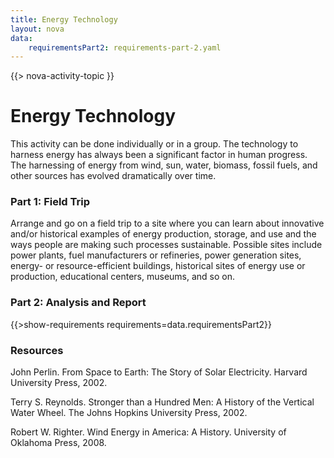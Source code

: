 ```yaml
---
title: Energy Technology
layout: nova
data:
    requirementsPart2: requirements-part-2.yaml
---
```


{{> nova-activity-topic }}

# Energy Technology

This activity can be done individually or in a group. The technology to harness energy has always been a significant factor in human progress. The harnessing of energy from wind, sun, water, biomass, fossil fuels, and other sources has evolved dramatically over time.

### Part 1: Field Trip

Arrange and go on a field trip to a site where you can learn about innovative and/or historical examples of energy production, storage, and use and the ways people are making such processes sustainable. Possible sites include power plants, fuel manufacturers or refineries, power generation sites, energy- or resource-efficient buildings, historical sites of energy use or production, educational centers, museums, and so on.

### Part 2: Analysis and Report

{{>show-requirements requirements=data.requirementsPart2}}

### Resources

John Perlin. From Space to Earth: The Story of Solar Electricity. Harvard University Press, 2002.

Terry S. Reynolds. Stronger than a Hundred Men: A History of the Vertical Water Wheel. The Johns Hopkins University Press, 2002.

Robert W. Righter. Wind Energy in America: A History. University of Oklahoma Press, 2008.

